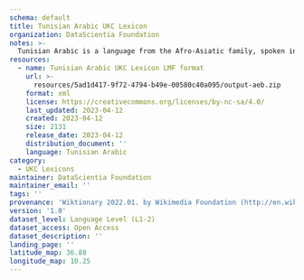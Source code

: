 ```yaml
---
schema: default
title: Tunisian Arabic UKC Lexicon
organization: DataScientia Foundation
notes: >-
  Tunisian Arabic is a language from the Afro-Asiatic family, spoken in Africa. The UKC Lexicon of Tunisian Arabic is represented as a lexico-semantic network. It consists of words, word senses, synsets, as well as sense-level and synset-level relationships.
resources:
  - name: Tunisian Arabic UKC Lexicon LMF format
    url: >-
      resources/5ad1d417-9f72-4794-b49e-00580c40a095/output-aeb.zip
    format: xml
    license: https://creativecommons.org/licenses/by-nc-sa/4.0/
    last_updated: 2023-04-12
    created: 2023-04-12
    size: 2131
    release_date: 2023-04-12
    distribution_document: ''
    language: Tunisian Arabic
category:
  - UKC Lexicons
maintainer: DataScientia Foundation
maintainer_email: ''
tags: ''
provenance: 'Wiktionary 2022.01. by Wikimedia Foundation (http://en.wiktionary.org); CogNet 2.1 by Khuyagbaatar Batsuren, National University of Mongolia (http://cognet.ukc.disi.unitn.it); Princeton WordNet 2.1 by Princeton University (https://wordnet.princeton.edu)'
version: '1.0'
dataset_level: Language Level (L1-2)
dataset_access: Open Access
dataset_description: ''
landing_page: ''
latitude_map: 36.88
longitude_map: 10.25
---
```

